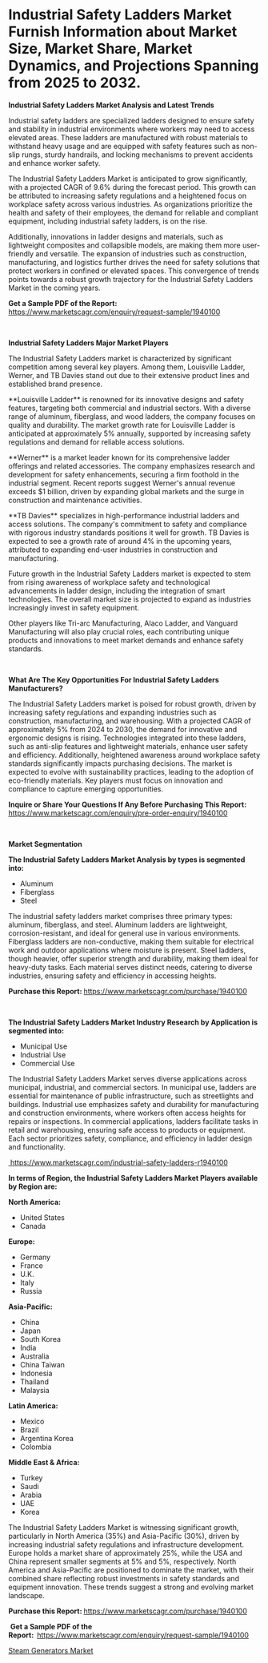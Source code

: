<p><h1>Industrial Safety Ladders Market Furnish Information about Market Size, Market Share, Market Dynamics, and Projections Spanning from 2025 to 2032.</h1></p><p><strong>Industrial Safety Ladders Market Analysis and Latest Trends</strong></p>
<p><p>Industrial safety ladders are specialized ladders designed to ensure safety and stability in industrial environments where workers may need to access elevated areas. These ladders are manufactured with robust materials to withstand heavy usage and are equipped with safety features such as non-slip rungs, sturdy handrails, and locking mechanisms to prevent accidents and enhance worker safety.</p><p>The Industrial Safety Ladders Market is anticipated to grow significantly, with a projected CAGR of 9.6% during the forecast period. This growth can be attributed to increasing safety regulations and a heightened focus on workplace safety across various industries. As organizations prioritize the health and safety of their employees, the demand for reliable and compliant equipment, including industrial safety ladders, is on the rise.</p><p>Additionally, innovations in ladder designs and materials, such as lightweight composites and collapsible models, are making them more user-friendly and versatile. The expansion of industries such as construction, manufacturing, and logistics further drives the need for safety solutions that protect workers in confined or elevated spaces. This convergence of trends points towards a robust growth trajectory for the Industrial Safety Ladders Market in the coming years.</p></p>
<p><strong>Get a Sample PDF of the Report:&nbsp;</strong> <a href="https://www.marketscagr.com/enquiry/request-sample/1940100?utm_campaign=3440&utm_medium=2&utm_source=Github&utm_content=ia&utm_term=10042025&utm_id=industrial-safety-ladders">https://www.marketscagr.com/enquiry/request-sample/1940100</a></p>
<p>&nbsp;</p>
<p><strong>Industrial Safety Ladders Major Market Players</strong></p>
<p><p>The Industrial Safety Ladders market is characterized by significant competition among several key players. Among them, Louisville Ladder, Werner, and TB Davies stand out due to their extensive product lines and established brand presence. </p><p>**Louisville Ladder** is renowned for its innovative designs and safety features, targeting both commercial and industrial sectors. With a diverse range of aluminum, fiberglass, and wood ladders, the company focuses on quality and durability. The market growth rate for Louisville Ladder is anticipated at approximately 5% annually, supported by increasing safety regulations and demand for reliable access solutions.</p><p>**Werner** is a market leader known for its comprehensive ladder offerings and related accessories. The company emphasizes research and development for safety enhancements, securing a firm foothold in the industrial segment. Recent reports suggest Werner's annual revenue exceeds $1 billion, driven by expanding global markets and the surge in construction and maintenance activities.</p><p>**TB Davies** specializes in high-performance industrial ladders and access solutions. The company's commitment to safety and compliance with rigorous industry standards positions it well for growth. TB Davies is expected to see a growth rate of around 4% in the upcoming years, attributed to expanding end-user industries in construction and manufacturing.</p><p>Future growth in the Industrial Safety Ladders market is expected to stem from rising awareness of workplace safety and technological advancements in ladder design, including the integration of smart technologies. The overall market size is projected to expand as industries increasingly invest in safety equipment.</p><p>Other players like Tri-arc Manufacturing, Alaco Ladder, and Vanguard Manufacturing will also play crucial roles, each contributing unique products and innovations to meet market demands and enhance safety standards.</p></p>
<p>&nbsp;</p>
<p><strong>What Are The Key Opportunities For Industrial Safety Ladders Manufacturers?</strong></p>
<p><p>The Industrial Safety Ladders market is poised for robust growth, driven by increasing safety regulations and expanding industries such as construction, manufacturing, and warehousing. With a projected CAGR of approximately 5% from 2024 to 2030, the demand for innovative and ergonomic designs is rising. Technologies integrated into these ladders, such as anti-slip features and lightweight materials, enhance user safety and efficiency. Additionally, heightened awareness around workplace safety standards significantly impacts purchasing decisions. The market is expected to evolve with sustainability practices, leading to the adoption of eco-friendly materials. Key players must focus on innovation and compliance to capture emerging opportunities.</p></p>
<p><strong>Inquire or Share Your Questions If Any Before Purchasing This Report:</strong> <a href="https://www.marketscagr.com/enquiry/pre-order-enquiry/1940100?utm_campaign=3440&utm_medium=2&utm_source=Github&utm_content=ia&utm_term=10042025&utm_id=industrial-safety-ladders">https://www.marketscagr.com/enquiry/pre-order-enquiry/1940100</a></p>
<p>&nbsp;</p>
<p><strong>Market Segmentation</strong></p>
<p><strong>The Industrial Safety Ladders Market Analysis by types is segmented into:</strong></p>
<p><ul><li>Aluminum</li><li>Fiberglass</li><li>Steel</li></ul></p>
<p><p>The industrial safety ladders market comprises three primary types: aluminum, fiberglass, and steel. Aluminum ladders are lightweight, corrosion-resistant, and ideal for general use in various environments. Fiberglass ladders are non-conductive, making them suitable for electrical work and outdoor applications where moisture is present. Steel ladders, though heavier, offer superior strength and durability, making them ideal for heavy-duty tasks. Each material serves distinct needs, catering to diverse industries, ensuring safety and efficiency in accessing heights.</p></p>
<p><strong>Purchase this Report:&nbsp;</strong><a href="https://www.marketscagr.com/purchase/1940100?utm_campaign=3440&utm_medium=2&utm_source=Github&utm_content=ia&utm_term=10042025&utm_id=industrial-safety-ladders">https://www.marketscagr.com/purchase/1940100</a></p>
<p>&nbsp;</p>
<p><strong>The Industrial Safety Ladders Market Industry Research by Application is segmented into:</strong></p>
<p><ul><li>Municipal Use</li><li>Industrial Use</li><li>Commercial Use</li></ul></p>
<p><p>The Industrial Safety Ladders Market serves diverse applications across municipal, industrial, and commercial sectors. In municipal use, ladders are essential for maintenance of public infrastructure, such as streetlights and buildings. Industrial use emphasizes safety and durability for manufacturing and construction environments, where workers often access heights for repairs or inspections. In commercial applications, ladders facilitate tasks in retail and warehousing, ensuring safe access to products or equipment. Each sector prioritizes safety, compliance, and efficiency in ladder design and functionality.</p></p>
<p><a href="https://www.marketscagr.com/industrial-safety-ladders-r1940100?utm_campaign=3440&utm_medium=2&utm_source=Github&utm_content=ia&utm_term=10042025&utm_id=industrial-safety-ladders">&nbsp;https://www.marketscagr.com/industrial-safety-ladders-r1940100</a></p>
<p><strong>In terms of Region, the Industrial Safety Ladders Market Players available by Region are:</strong></p>
<p>
    <p> <strong> North America: </strong>
        <ul>
            <li>United States</li>
            <li>Canada</li>
        </ul>
        </p> 
    <p> <strong> Europe: </strong>
        <ul>
            <li>Germany</li>
            <li>France</li>
            <li>U.K.</li>
            <li>Italy</li>
            <li>Russia</li>
        </ul>
        </p> 
    <p> <strong> Asia-Pacific: </strong>
        <ul>
            <li>China</li>
            <li>Japan</li>
            <li>South Korea</li>
            <li>India</li>
            <li>Australia</li>
            <li>China Taiwan</li>
            <li>Indonesia</li>
            <li>Thailand</li>
            <li>Malaysia</li>
        </ul>
        </p> 
    <p> <strong> Latin America: </strong>
        <ul>
            <li>Mexico</li>
            <li>Brazil</li>
            <li>Argentina Korea</li>
            <li>Colombia</li>
        </ul>
        </p> 
    <p> <strong> Middle East & Africa: </strong>
        <ul>
            <li>Turkey</li>
            <li>Saudi</li>
            <li>Arabia</li>
            <li>UAE</li>
            <li>Korea</li>
        </ul>
    </p>
    </p>
<p><p>The Industrial Safety Ladders Market is witnessing significant growth, particularly in North America (35%) and Asia-Pacific (30%), driven by increasing industrial safety regulations and infrastructure development. Europe holds a market share of approximately 25%, while the USA and China represent smaller segments at 5% and 5%, respectively. North America and Asia-Pacific are positioned to dominate the market, with their combined share reflecting robust investments in safety standards and equipment innovation. These trends suggest a strong and evolving market landscape.</p></p>
<p><strong>Purchase this Report: </strong><a href="https://www.marketscagr.com/purchase/1940100?utm_campaign=3440&utm_medium=2&utm_source=Github&utm_content=ia&utm_term=10042025&utm_id=industrial-safety-ladders">https://www.marketscagr.com/purchase/1940100</a></p>
<p>&nbsp;<strong>Get a Sample PDF of the Report:&nbsp;&nbsp;</strong><a href="https://www.marketscagr.com/enquiry/request-sample/1940100?utm_campaign=3440&utm_medium=2&utm_source=Github&utm_content=ia&utm_term=10042025&utm_id=industrial-safety-ladders">https://www.marketscagr.com/enquiry/request-sample/1940100</a></p>
<p><strong></strong></p>
<p><p><a href="https://github.com/baheraennika/Market-Research-Report-List-1/blob/main/steam-generators-market.md?utm_campaign=3440&utm_medium=2&utm_source=Github&utm_content=ia&utm_term=10042025&utm_id=industrial-safety-ladders">Steam Generators Market</a></p></p>